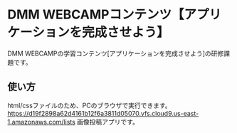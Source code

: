 # DMM WEBCAMPコンテンツ【アプリケーションを完成させよう】

DMM WEBCAMPの学習コンテンツ[アプリケーションを完成させよう]の研修課題です。

## 使い方

html/cssファイルのため、PCのブラウザで実行できます。
https://d19f2898a62d4161b12f6a3811d05070.vfs.cloud9.us-east-1.amazonaws.com/lists
画像投稿アプリです。